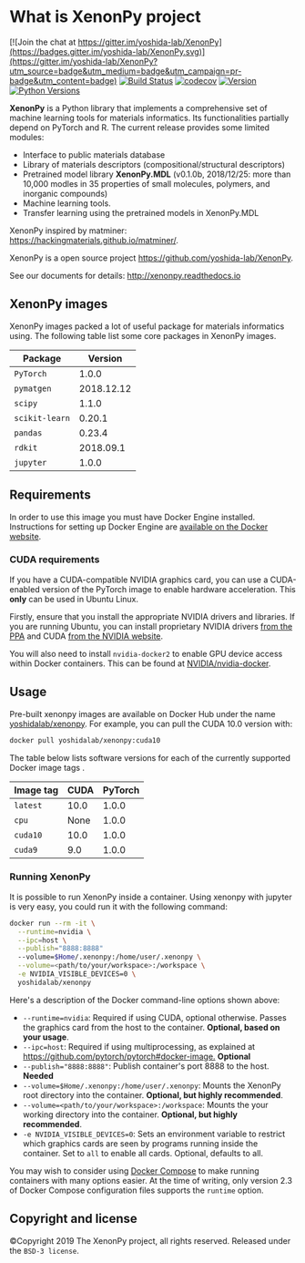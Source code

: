 # What is XenonPy project

[![Join the chat at https://gitter.im/yoshida-lab/XenonPy](https://badges.gitter.im/yoshida-lab/XenonPy.svg)](https://gitter.im/yoshida-lab/XenonPy?utm_source=badge&utm_medium=badge&utm_campaign=pr-badge&utm_content=badge)
[![Build Status](https://travis-ci.org/yoshida-lab/XenonPy.svg?branch=master)](https://travis-ci.org/yoshida-lab/XenonPy)
[![codecov](https://codecov.io/gh/yoshida-lab/XenonPy/branch/master/graph/badge.svg)](https://codecov.io/gh/yoshida-lab/XenonPy)
[![Version](https://img.shields.io/github/tag/yoshida-lab/XenonPy.svg?maxAge=360)](https://github.com/yoshida-lab/XenonPy/releases/latest)
[![Python Versions](https://img.shields.io/pypi/pyversions/xenonpy.svg)](https://pypi.org/project/xenonpy/)

**XenonPy** is a Python library that implements a comprehensive set of machine learning tools
for materials informatics. Its functionalities partially depend on PyTorch and R.
The current release provides some limited modules:

- Interface to public materials database
- Library of materials descriptors (compositional/structural descriptors)
- Pretrained model library **XenonPy.MDL** (v0.1.0b, 2018/12/25: more than 10,000 modles in 35 properties of small molecules, polymers, and inorganic compounds)
- Machine learning tools.
- Transfer learning using the pretrained models in XenonPy.MDL

XenonPy inspired by matminer: https://hackingmaterials.github.io/matminer/.

XenonPy is a open source project https://github.com/yoshida-lab/XenonPy.

See our documents for details: http://xenonpy.readthedocs.io

## XenonPy images

XenonPy images packed a lot of useful package for materials informatics using.
The following table list some core packages in XenonPy images.

| Package        | Version    |
| -------------- | ---------- |
| `PyTorch`      | 1.0.0      |
| `pymatgen`     | 2018.12.12 |
| `scipy`        | 1.1.0      |
| `scikit-learn` | 0.20.1     |
| `pandas`       | 0.23.4     |
| `rdkit`        | 2018.09.1  |
| `jupyter`      | 1.0.0      |

## Requirements

In order to use this image you must have Docker Engine installed. Instructions
for setting up Docker Engine are
[available on the Docker website](https://docs.docker.com/engine/installation/).

### CUDA requirements

If you have a CUDA-compatible NVIDIA graphics card, you can use a CUDA-enabled
version of the PyTorch image to enable hardware acceleration. This **only** can be
used in Ubuntu Linux.

Firstly, ensure that you install the appropriate NVIDIA drivers and libraries.
If you are running Ubuntu, you can install proprietary NVIDIA drivers
[from the PPA](https://launchpad.net/~graphics-drivers/+archive/ubuntu/ppa)
and CUDA [from the NVIDIA website](https://developer.nvidia.com/cuda-downloads).

You will also need to install `nvidia-docker2` to enable GPU device access
within Docker containers. This can be found at
[NVIDIA/nvidia-docker](https://github.com/NVIDIA/nvidia-docker).

## Usage

Pre-built xenonpy images are available on Docker Hub under the name
[yoshidalab/xenonpy](https://hub.docker.com/r/yoshidalab/xenonpy/). For example,
you can pull the CUDA 10.0 version with:

```bash
docker pull yoshidalab/xenonpy:cuda10
```

The table below lists software versions for each of the currently supported
Docker image tags .

| Image tag | CUDA | PyTorch |
| --------- | ---- | ------- |
| `latest`  | 10.0 | 1.0.0   |
| `cpu`     | None | 1.0.0   |
| `cuda10`  | 10.0 | 1.0.0   |
| `cuda9`   | 9.0  | 1.0.0   |

### Running XenonPy

It is possible to run XenonPy inside a container.
Using xenonpy with jupyter is very easy, you could run it with
the following command:

```sh
docker run --rm -it \
  --runtime=nvidia \
  --ipc=host \
  --publish="8888:8888"
  --volume=$Home/.xenonpy:/home/user/.xenonpy \
  --volume=<path/to/your/workspace>:/workspace \
  -e NVIDIA_VISIBLE_DEVICES=0 \
  yoshidalab/xenonpy
```

Here's a description of the Docker command-line options shown above:

- `--runtime=nvidia`: Required if using CUDA, optional otherwise. Passes the
  graphics card from the host to the container. **Optional, based on your usage**.
- `--ipc=host`: Required if using multiprocessing, as explained at
  <https://github.com/pytorch/pytorch#docker-image.> **Optional**
- `--publish="8888:8888"`: Publish container's port 8888 to the host. **Needed**
- `--volume=$Home/.xenonpy:/home/user/.xenonpy`: Mounts
  the XenonPy root directory into the container. **Optional, but highly recommended**.
- `--volume=<path/to/your/workspace>:/workspace`: Mounts
  the your working directory into the container. **Optional, but highly recommended**.
- `-e NVIDIA_VISIBLE_DEVICES=0`: Sets an environment variable to restrict which
  graphics cards are seen by programs running inside the container. Set to `all`
  to enable all cards. Optional, defaults to all.

You may wish to consider using [Docker Compose](https://docs.docker.com/compose/)
to make running containers with many options easier. At the time of writing,
only version 2.3 of Docker Compose configuration files supports the `runtime`
option.

## Copyright and license

©Copyright 2019 The XenonPy project, all rights reserved.
Released under the `BSD-3 license`.
